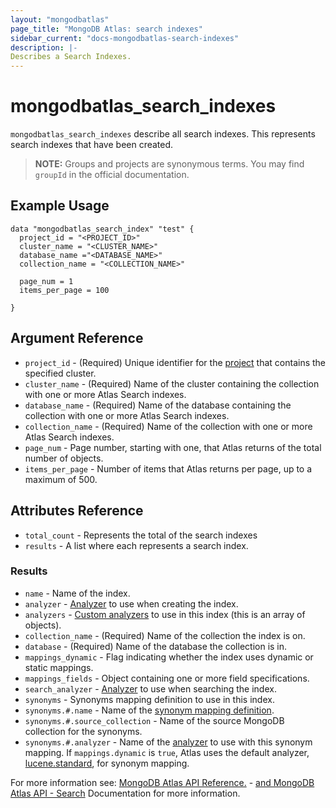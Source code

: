 ```yaml
---
layout: "mongodbatlas"
page_title: "MongoDB Atlas: search indexes"
sidebar_current: "docs-mongodbatlas-search-indexes"
description: |-
Describes a Search Indexes.
---
```


# mongodbatlas_search_indexes

`mongodbatlas_search_indexes` describe all search indexes. This represents search indexes that have been created.

> **NOTE:** Groups and projects are synonymous terms. You may find `groupId` in the official documentation.


## Example Usage

```hcl
data "mongodbatlas_search_index" "test" {
  project_id = "<PROJECT_ID>"
  cluster_name = "<CLUSTER_NAME>"
  database_name ="<DATABASE_NAME>"
  collection_name = "<COLLECTION_NAME>"
  
  page_num = 1
  items_per_page = 100
  
}
```

## Argument Reference

* `project_id` - (Required) Unique identifier for the [project](https://docs.atlas.mongodb.com/organizations-projects/#std-label-projects) that contains the specified cluster.
* `cluster_name` - (Required) Name of the cluster containing the collection with one or more Atlas Search indexes.
* `database_name` - (Required) Name of the database containing the collection with one or more Atlas Search indexes.
* `collection_name` - (Required) Name of the collection with one or more Atlas Search indexes.
* `page_num` - Page number, starting with one, that Atlas returns of the total number of objects.
* `items_per_page` - Number of items that Atlas returns per page, up to a maximum of 500.

## Attributes Reference
* `total_count` - Represents the total of the search indexes
* `results` - A list where each represents a search index.

### Results

* `name` - Name of the index.
* `analyzer` - [Analyzer](https://docs.atlas.mongodb.com/reference/atlas-search/analyzers/#std-label-analyzers-ref) to use when creating the index.
* `analyzers` - [Custom analyzers](https://docs.atlas.mongodb.com/reference/atlas-search/analyzers/custom/#std-label-custom-analyzers) to use in this index (this is an array of objects).
* `collection_name` - (Required) Name of the collection the index is on.
* `database` - (Required) Name of the database the collection is in.
* `mappings_dynamic` - Flag indicating whether the index uses dynamic or static mappings.
* `mappings_fields` - Object containing one or more field specifications.
* `search_analyzer` - [Analyzer](https://docs.atlas.mongodb.com/reference/atlas-search/analyzers/#std-label-analyzers-ref) to use when searching the index.
* `synonyms` - 	Synonyms mapping definition to use in this index.
* `synonyms.#.name` - Name of the [synonym mapping definition](https://docs.atlas.mongodb.com/reference/atlas-search/synonyms/#std-label-synonyms-ref).
* `synonyms.#.source_collection` - Name of the source MongoDB collection for the synonyms.
* `synonyms.#.analyzer` - Name of the [analyzer](https://docs.atlas.mongodb.com/reference/atlas-search/analyzers/#std-label-analyzers-ref) to use with this synonym mapping. If `mappings.dynamic` is `true`, Atlas uses the default analyzer, [lucene.standard](https://docs.atlas.mongodb.com/reference/atlas-search/analyzers/standard/#std-label-ref-standard-analyzer), for synonym mapping.




For more information see: [MongoDB Atlas API Reference.](https://docs.atlas.mongodb.com/atlas-search/) - [and MongoDB Atlas API - Search](https://docs.atlas.mongodb.com/reference/api/atlas-search/) Documentation for more information.
